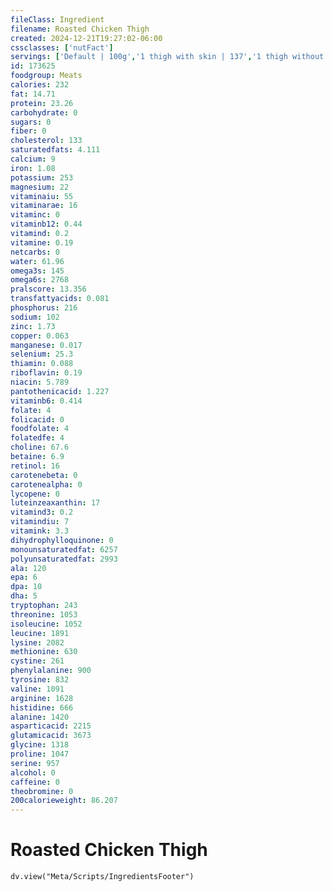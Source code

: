 ```yaml
---
fileClass: Ingredient
filename: Roasted Chicken Thigh
created: 2024-12-21T19:27:02-06:00
cssclasses: ['nutFact']
servings: ['Default | 100g','1 thigh with skin | 137','1 thigh without skin | 116']
id: 173625
foodgroup: Meats
calories: 232
fat: 14.71
protein: 23.26
carbohydrate: 0
sugars: 0
fiber: 0
cholesterol: 133
saturatedfats: 4.111
calcium: 9
iron: 1.08
potassium: 253
magnesium: 22
vitaminaiu: 55
vitaminarae: 16
vitaminc: 0
vitaminb12: 0.44
vitamind: 0.2
vitamine: 0.19
netcarbs: 0
water: 61.96
omega3s: 145
omega6s: 2768
pralscore: 13.356
transfattyacids: 0.081
phosphorus: 216
sodium: 102
zinc: 1.73
copper: 0.063
manganese: 0.017
selenium: 25.3
thiamin: 0.088
riboflavin: 0.19
niacin: 5.789
pantothenicacid: 1.227
vitaminb6: 0.414
folate: 4
folicacid: 0
foodfolate: 4
folatedfe: 4
choline: 67.6
betaine: 6.9
retinol: 16
carotenebeta: 0
carotenealpha: 0
lycopene: 0
luteinzeaxanthin: 17
vitamind3: 0.2
vitamindiu: 7
vitamink: 3.3
dihydrophylloquinone: 0
monounsaturatedfat: 6257
polyunsaturatedfat: 2993
ala: 120
epa: 6
dpa: 10
dha: 5
tryptophan: 243
threonine: 1053
isoleucine: 1052
leucine: 1891
lysine: 2082
methionine: 630
cystine: 261
phenylalanine: 900
tyrosine: 832
valine: 1091
arginine: 1628
histidine: 666
alanine: 1420
asparticacid: 2215
glutamicacid: 3673
glycine: 1318
proline: 1047
serine: 957
alcohol: 0
caffeine: 0
theobromine: 0
200calorieweight: 86.207
---
```


# Roasted Chicken Thigh

```dataviewjs
dv.view("Meta/Scripts/IngredientsFooter")
```